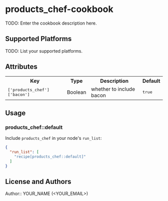 # products_chef-cookbook

TODO: Enter the cookbook description here.

## Supported Platforms

TODO: List your supported platforms.

## Attributes

<table>
  <tr>
    <th>Key</th>
    <th>Type</th>
    <th>Description</th>
    <th>Default</th>
  </tr>
  <tr>
    <td><tt>['products_chef']['bacon']</tt></td>
    <td>Boolean</td>
    <td>whether to include bacon</td>
    <td><tt>true</tt></td>
  </tr>
</table>

## Usage

### products_chef::default

Include `products_chef` in your node's `run_list`:

```json
{
  "run_list": [
    "recipe[products_chef::default]"
  ]
}
```

## License and Authors

Author:: YOUR_NAME (<YOUR_EMAIL>)
